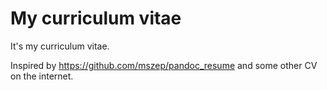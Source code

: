 # My curriculum vitae

It's my curriculum vitae.

Inspired by https://github.com/mszep/pandoc_resume and some other CV on the internet.
